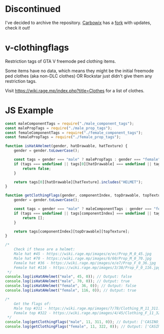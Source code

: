 # Discontinued

I've decided to archive the repository. [Carbowix](https://github.com/Carbowix) has a [fork](https://github.com/Carbowix/v-clothingflags) with updates, check it out!

# v-clothingflags

Restriction tags of GTA V freemode ped clothing items.

Some items have no data, which means they might be the initial freemode ped clothes (aka non-DLC clothes) OR Rockstar just didn't give them any restriction tags.

Visit https://wiki.rage.mp/index.php?title=Clothes for a list of clothes.

# JS Example

```js
const maleComponentTags = require("./male_component_tags");
const malePropTags = require("./male_prop_tags");
const femaleComponentTags = require("./female_component_tags");
const femalePropTags = require("./female_prop_tags");

function isHatAHelmet(gender, hatDrawable, hatTexture) {
    gender = gender.toLowerCase();

    const tags = gender === "male" ? malePropTags : gender === "female" ? femalePropTags : undefined;
    if (tags === undefined || tags[0][hatDrawable] === undefined || tags[0][hatDrawable][hatTexture] === undefined) {
        return false;
    }

    return tags[0][hatDrawable][hatTexture].includes("HELMET");
}

function getClothingFlags(gender, componentIndex, topDrawable, topTexture) {
    gender = gender.toLowerCase();

    const tags = gender === "male" ? maleComponentTags : gender === "female" ? femaleComponentTags : undefined;
    if (tags === undefined || tags[componentIndex] === undefined || tags[componentIndex][topDrawable] === undefined || tags[componentIndex][topDrawable][topTexture] === undefined) {
        return [];
    }

    return tags[componentIndex][topDrawable][topTexture];
}

/*
    Check if these are a helmet:
    Male hat #45 - https://wiki.rage.mp/images/e/ec/Prop_M_0_45.jpg
    Male hat #70 - https://wiki.rage.mp/images/6/60/Prop_M_0_70.jpg
    Female hat #36 - https://wiki.rage.mp/images/e/e7/Prop_F_0_36.jpg
    Female hat #116 - https://wiki.rage.mp/images/3/38/Prop_F_0_116.jpg
 */
console.log(isHatAHelmet("male", 45, 0)); // Output: false
console.log(isHatAHelmet("male", 70, 0)); // Output: true
console.log(isHatAHelmet("female", 36, 0)); // Output: false
console.log(isHatAHelmet("female", 116, 0)); // Output: true

/*
    Get the flags of:
    Male top #311 - https://wiki.rage.mp/images/7/78/Clothing_M_11_311.jpg
    Female top #322 - https://wiki.rage.mp/images/4/45/Clothing_F_11_322.jpg
 */
console.log(getClothingFlags("male", 11, 311, 0)); // Output: ['CASINO_ITEM', 'JACKET', 'TUX_JACKET', 'OPEN_JACKET']
console.log(getClothingFlags("female", 11, 322, 0)); // Output: ['CASINO_ITEM', 'DRESS', 'HIPSTER_DRESS']
```

